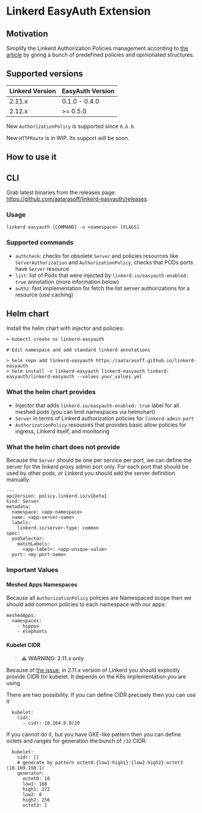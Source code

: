 # Linkerd EasyAuth Extension

## Motivation
Simplify the Linkerd Authorization Policies management according to [the article](https://itnext.io/a-practical-guide-for-linkerd-authorization-policies-6cfdb50392e9) by giving a bunch of predefined policies and opinionated structures.

## Supported versions
| Linkerd Version | EasyAuth Version |
|-----------------|------------------|
| 2.11.x          | 0.1.0 - 0.4.0    |
| 2.12.x          | \>= 0.5.0        |

New `AuthorizationPolicy` is supported since `0.6.0`.

New `HTTPRoute` is in WIP. Its support will be soon.

## How to use it

## CLI
Grab latest binaries from the releases page: https://github.com/aatarasoff/linkerd-easyauth/releases.

### Usage
```
linkerd easyauth [COMMAND] -n <namespace> [FLAGS]
```

### Supported commands
- `authcheck`: checks for obsolete `Server` and policies resources like `ServerAuthorization` and `AuthorizationPolicy`, checks that PODs ports have `Server` resource
- `list`: list of Pods that were injected by `linkerd.io/easyauth-enabled: true` annotation (more information below)
- `authz`: fast implementation for fetch the list server authorizations for a resource (use caching)

## Helm chart
Install the helm chart with injector and policies:
```
> kubectl create ns linkerd-easyauth

# Edit namespace and add standard linkerd annotations

> helm repo add linkerd-easyauth https://aatarasoff.github.io/linkerd-easyauth
> helm install -n linkerd-easyauth linkerd-easyauth linkerd-easyauth/linkerd-easyauth --values your_values.yml
```

### What the helm chart provides
- Injector that adds `linkerd.io/easyauth-enabled: true` label for all meshed pods (you can limit namespaces via helmchart)
- `Server` in terms of Linkerd authorization policies for `linkerd-admin-port`
- `AuthorizationPolicy` resources that provides basic allow policies for ingress, Linkerd itself, and monitoring

### What the helm chart does not provide
Because the `Server` should be one per service per port, we can define the server for the linkerd proxy admin port only.
For each port that should be used by other pods, or Linkerd you should add the server definition manually:
```
---
apiVersion: policy.linkerd.io/v1beta1
kind: Server
metadata:
  namespace: <app-namespace>
  name: <app-server-name>
  labels:
    linkerd.io/server-type: common
spec:
  podSelector:
    matchLabels:
      <app-label>: <app-unique-value>
  port: <my-port-name>
``` 

### Important Values
#### Meshed Apps Namespaces
Because all `AuthorizationPolicy` policies are Namespaced scope then we should add common policies to each namespace with our apps:
```
meshedApps:
  namespaces:
    - hippos
    - elephants
```

#### Kubelet CIDR
> **⚠ WARNING: 2.11.x only**  

Because of [the issue](https://github.com/linkerd/linkerd2/issues/7050), in 2.11.x version of Linkerd you should explicitly provide CIDR for kubelet.
It depends on the K8s implementation you are using.

There are two possibility. If you can define CIDR precisely then you can use it
```
  kubelet:
    cidr:
      - cidr: 10.164.0.0/20
```

If you cannot do it, but you have GKE-like pattern then you can define octets and ranges for generation the bunch of `/32` CIDR:
```
  kubelet:
    cidr: []
    # generate by pattern octet0:{low1-high1}:{low2-high2}:octet3 (10.169.150.1)
    generator:
      octet0: 10
      low1: 168
      high1: 172
      low2: 0
      high2: 256
      octet3: 1
```
